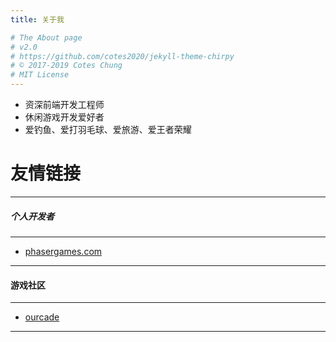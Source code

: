 ```yaml
---
title: 关于我

# The About page
# v2.0
# https://github.com/cotes2020/jekyll-theme-chirpy
# © 2017-2019 Cotes Chung
# MIT License
---
```


- 资深前端开发工程师
- 休闲游戏开发爱好者
- 爱钓鱼、爱打羽毛球、爱旅游、爱王者荣耀

# 友情链接
---

##### 个人开发者

---

- [phasergames.com](https://phasergames.com/)

---

#### 游戏社区

---

- [ourcade](http://ourcade.co/)

---